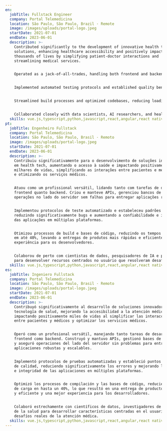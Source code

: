 ```yaml
---
en:
  jobTitle: Fullstack Engineer
  company: Portal Telemedicina
  location: São Paulo, São Paulo, Brazil · Remote
  image: /images/uploads/portal-logo.jpeg
  startDate: 2021-07-01
  endDate: 2023-06-01
  description: >-
    Contributed significantly to the development of innovative health tech
    solutions, enhancing healthcare accessibility and positively impacting
    thousands of lives by simplifying patient-doctor interactions and
    streamlining medical services.


    Operated as a jack-of-all-trades, handling both frontend and backend development tasks. Built and maintained APIs, managed databases, and ensured seamless server-side operations to deliver robust and scalable applications.


    Implemented automated testing protocols and established quality benchmarks, significantly reducing bugs and enhancing the reliability and integrity of applications across multiple platforms.


    Streamlined build processes and optimized codebases, reducing loading times by up to 40%, leading to faster and more efficient product delivery and improved developer experience.


    Collaborated closely with data scientists, AI researchers, and healthcare professionals to develop user-centric features that addressed real-world healthcare challenges.
  skills: vue.js,typescript,python,javascript,react,angular,react native
pt:
  jobTitle: Engenheiro Fullstack
  company: Portal Telemedicina
  location: São Paulo, São Paulo, Brasil · Remoto
  image: /images/uploads/portal-logo.jpeg
  startDate: 2021-07-01
  endDate: 2023-06-01
  description: >-
    Contribuiu significativamente para o desenvolvimento de soluções inovadoras
    em health tech, aumentando o acesso à saúde e impactando positivamente
    milhares de vidas, simplificando as interações entre pacientes e médicos
    e otimizando os serviços médicos.


    Atuou como um profissional versátil, lidando tanto com tarefas de desenvolvimento
    frontend quanto backend. Criou e manteve APIs, gerenciou bancos de dados e garantiu
    operações no lado do servidor sem falhas para entregar aplicações robustas e escaláveis.


    Implementou protocolos de teste automatizado e estabeleceu padrões de qualidade,
    reduzindo significativamente bugs e aumentando a confiabilidade e integridade
    das aplicações em múltiplas plataformas.


    Otimizou processos de build e bases de código, reduzindo os tempos de carregamento
    em até 40%, levando a entregas de produtos mais rápidas e eficientes e a uma melhor
    experiência para os desenvolvedores.


    Colaborou de perto com cientistas de dados, pesquisadores de IA e profissionais da saúde
    para desenvolver recursos centrados no usuário que resolveram desafios reais da área da saúde.
  skills: vue.js,typescript,python,javascript,react,angular,react native
es:
  jobTitle: Ingeniero Fullstack
  company: Portal Telemedicina
  location: São Paulo, São Paulo, Brasil · Remoto
  image: /images/uploads/portal-logo.jpeg
  startDate: 2021-07-01
  endDate: 2023-06-01
  description: >-
    Contribuyó significativamente al desarrollo de soluciones innovadoras en
    tecnología de salud, mejorando la accesibilidad a la atención médica e
    impactando positivamente miles de vidas al simplificar las interacciones
    entre pacientes y médicos y optimizar los servicios médicos.


    Operó como un profesional versátil, manejando tanto tareas de desarrollo
    frontend como backend. Construyó y mantuvo APIs, gestionó bases de datos
    y aseguró operaciones del lado del servidor sin problemas para entregar
    aplicaciones robustas y escalables.


    Implementó protocolos de pruebas automatizadas y estableció puntos de referencia
    de calidad, reduciendo significativamente los errores y mejorando la confiabilidad
    e integridad de las aplicaciones en múltiples plataformas.


    Optimizó los procesos de compilación y las bases de código, reduciendo los tiempos
    de carga en hasta un 40%, lo que resultó en una entrega de productos más rápida
    y eficiente y una mejor experiencia para los desarrolladores.


    Colaboró estrechamente con científicos de datos, investigadores de IA y profesionales
    de la salud para desarrollar características centradas en el usuario que abordaron
    desafíos reales de la atención médica.
  skills: vue.js,typescript,python,javascript,react,angular,react native
---
```

